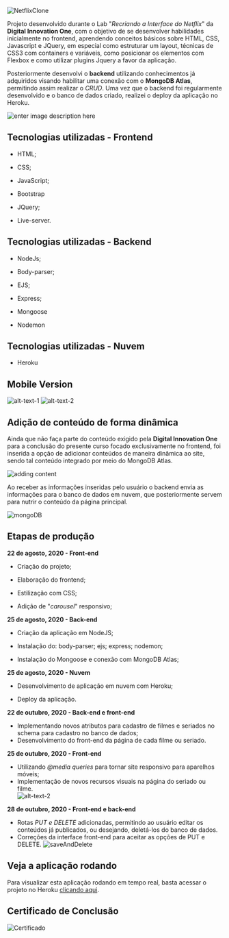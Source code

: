 
  
  

![NetflixClone](https://github.com/thiagohrcosta/NetflixClone-Digital-Innovation-One/blob/master/filesReadme/mytrailers10.png?raw=true)

  

Projeto desenvolvido durante o Lab "_Recriando a Interface do Netflix_" da **Digital Innovation One**, com o objetivo de se desenvolver habilidades inicialmente no frontend, aprendendo conceitos básicos sobre HTML, CSS, Javascript e JQuery, em especial como estruturar um layout, técnicas de CSS3 com containers e variáveis, como posicionar os elementos com Flexbox e como utilizar plugins Jquery a favor da aplicação.

  

Posteriormente desenvolvi o **backend** utilizando conhecimentos já adquiridos visando habilitar uma conexão com o **MongoDB Atlas**, permitindo assim realizar o *CRUD*. Uma vez que o backend foi regularmente desenvolvido e o banco de dados criado, realizei o deploy da aplicação no Heroku.

![enter image description here](https://github.com/thiagohrcosta/NetflixClone-Digital-Innovation-One/blob/master/filesReadme/mytrailers2.png?raw=true)

## Tecnologias utilizadas - Frontend

- HTML;

- CSS;

- JavaScript;

- Bootstrap

- JQuery;

- Live-server.

  

## Tecnologias utilizadas - Backend

- NodeJs;

- Body-parser;

- EJS;

- Express;

- Mongoose

- Nodemon

## Tecnologias utilizadas - Nuvem

- Heroku

## Mobile Version

  

![alt-text-1](https://github.com/thiagohrcosta/NetflixClone-Digital-Innovation-One/blob/master/filesReadme/mytrailers13.png?raw=true) ![alt-text-2](https://github.com/thiagohrcosta/NetflixClone-Digital-Innovation-One/blob/master/filesReadme/mytrailers15.png?raw=true)

## Adição de conteúdo de forma dinâmica

Ainda que não faça parte do conteúdo exigido pela **Digital Innovation One** para a conclusão do presente curso focado exclusivamente no frontend, foi inserida a opção de adicionar conteúdos de maneira dinâmica ao site, sendo tal conteúdo integrado por meio do MongoDB Atlas.

![adding content](https://github.com/thiagohrcosta/NetflixClone-Digital-Innovation-One/blob/master/filesReadme/mytrailers5.png?raw=true)

Ao receber as informações inseridas pelo usuário o backend envia as informações para o banco de dados em nuvem, que posteriormente servem para nutrir o conteúdo da página principal.

![mongoDB](https://github.com/thiagohrcosta/NetflixClone-Digital-Innovation-One/blob/master/filesReadme/mongoDB1.png?raw=true)

## Etapas de produção

**22 de agosto, 2020 - Front-end**

- Criação do projeto;

- Elaboração do frontend;

- Estilização com CSS;

- Adição de "*carousel*" responsivo;

  

**25 de agosto, 2020 - Back-end**

- Criação da aplicação em NodeJS;

- Instalação do: body-parser; ejs; express; nodemon;

- Instalação do Mongoose e conexão com MongoDB Atlas;

  

**25 de agosto, 2020 - Nuvem**

- Desenvolvimento de aplicação em nuvem com Heroku;

- Deploy da aplicação.

**22 de outubro, 2020 - Back-end e front-end**
- Implementando novos atributos para cadastro de filmes e seriados no schema para cadastro no banco de dados;
- Desenvolvimento do front-end da página de cada filme ou seriado.

**25 de outubro, 2020 - Front-end**
- Utilizando *@media queries* para tornar site responsivo para aparelhos móveis;
- Implementação de novos recursos visuais na página do seriado ou filme.  
 ![alt-text-2](https://github.com/thiagohrcosta/NetflixClone-Digital-Innovation-One/blob/master/filesReadme/Screenshot_20201025-144518.jpg?raw=true)

**28 de outubro, 2020 - Front-end e back-end**
- Rotas *PUT e DELETE* adicionadas, permitindo ao usuário editar os conteúdos já publicados, ou desejando, deletá-los do banco de dados. 
- Correções da interface front-end para aceitar as opções de PUT e DELETE.
![saveAndDelete](https://github.com/thiagohrcosta/NetflixClone-Digital-Innovation-One/blob/master/filesReadme/movieEditDelete.png?raw=true)

## Veja a aplicação rodando

Para visualizar esta aplicação rodando em tempo real, basta acessar o projeto no Heroku [clicando aqui](https://gentle-depths-01574.herokuapp.com/).

  
  

## Certificado de Conclusão

![Certificado](https://github.com/thiagohrcosta/NetflixClone-Digital-Innovation-One/blob/master/filesReadme/certificadoDigitalInnovationOne.png?raw=true)